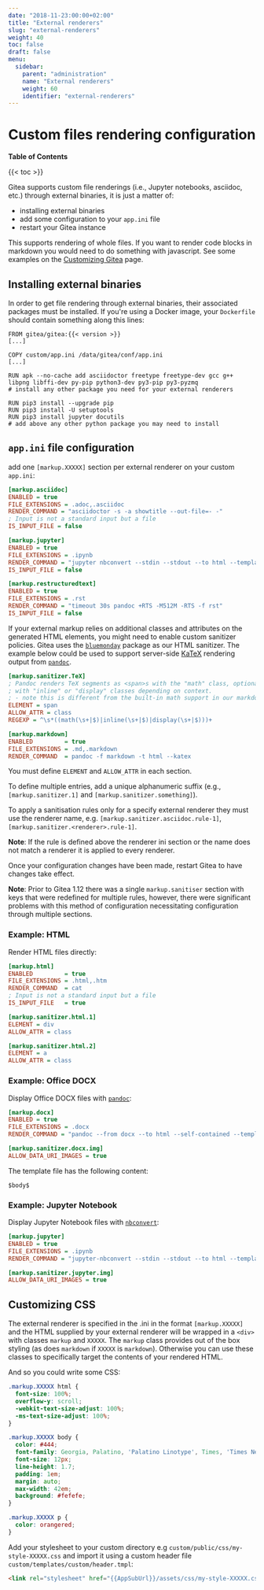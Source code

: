 ```yaml
---
date: "2018-11-23:00:00+02:00"
title: "External renderers"
slug: "external-renderers"
weight: 40
toc: false
draft: false
menu:
  sidebar:
    parent: "administration"
    name: "External renderers"
    weight: 60
    identifier: "external-renderers"
---
```


# Custom files rendering configuration

**Table of Contents**

{{< toc >}}

Gitea supports custom file renderings (i.e., Jupyter notebooks, asciidoc, etc.) through external binaries,
it is just a matter of:

- installing external binaries
- add some configuration to your `app.ini` file
- restart your Gitea instance

This supports rendering of whole files. If you want to render code blocks in markdown you would need to do something with javascript. See some examples on the [Customizing Gitea](../customizing-gitea) page.

## Installing external binaries

In order to get file rendering through external binaries, their associated packages must be installed.
If you're using a Docker image, your `Dockerfile` should contain something along this lines:

```docker
FROM gitea/gitea:{{< version >}}
[...]

COPY custom/app.ini /data/gitea/conf/app.ini
[...]

RUN apk --no-cache add asciidoctor freetype freetype-dev gcc g++ libpng libffi-dev py-pip python3-dev py3-pip py3-pyzmq
# install any other package you need for your external renderers

RUN pip3 install --upgrade pip
RUN pip3 install -U setuptools
RUN pip3 install jupyter docutils
# add above any other python package you may need to install
```

## `app.ini` file configuration

add one `[markup.XXXXX]` section per external renderer on your custom `app.ini`:

```ini
[markup.asciidoc]
ENABLED = true
FILE_EXTENSIONS = .adoc,.asciidoc
RENDER_COMMAND = "asciidoctor -s -a showtitle --out-file=- -"
; Input is not a standard input but a file
IS_INPUT_FILE = false

[markup.jupyter]
ENABLED = true
FILE_EXTENSIONS = .ipynb
RENDER_COMMAND = "jupyter nbconvert --stdin --stdout --to html --template basic"
IS_INPUT_FILE = false

[markup.restructuredtext]
ENABLED = true
FILE_EXTENSIONS = .rst
RENDER_COMMAND = "timeout 30s pandoc +RTS -M512M -RTS -f rst"
IS_INPUT_FILE = false
```

If your external markup relies on additional classes and attributes on the generated HTML elements, you might need to enable custom sanitizer policies. Gitea uses the [`bluemonday`](https://godoc.org/github.com/microcosm-cc/bluemonday) package as our HTML sanitizer. The example below could be used to support server-side [KaTeX](https://katex.org/) rendering output from [`pandoc`](https://pandoc.org/).

```ini
[markup.sanitizer.TeX]
; Pandoc renders TeX segments as <span>s with the "math" class, optionally
; with "inline" or "display" classes depending on context.
; - note this is different from the built-in math support in our markdown parser which uses <code>
ELEMENT = span
ALLOW_ATTR = class
REGEXP = ^\s*((math(\s+|$)|inline(\s+|$)|display(\s+|$)))+

[markup.markdown]
ENABLED         = true
FILE_EXTENSIONS = .md,.markdown
RENDER_COMMAND  = pandoc -f markdown -t html --katex
```

You must define `ELEMENT` and `ALLOW_ATTR` in each section.

To define multiple entries, add a unique alphanumeric suffix (e.g., `[markup.sanitizer.1]` and `[markup.sanitizer.something]`).

To apply a sanitisation rules only for a specify external renderer they must use the renderer name, e.g. `[markup.sanitizer.asciidoc.rule-1]`, `[markup.sanitizer.<renderer>.rule-1]`.

**Note**: If the rule is defined above the renderer ini section or the name does not match a renderer it is applied to every renderer.

Once your configuration changes have been made, restart Gitea to have changes take effect.

**Note**: Prior to Gitea 1.12 there was a single `markup.sanitiser` section with keys that were redefined for multiple rules, however,
there were significant problems with this method of configuration necessitating configuration through multiple sections.

### Example: HTML

Render HTML files directly:

```ini
[markup.html]
ENABLED         = true
FILE_EXTENSIONS = .html,.htm
RENDER_COMMAND  = cat
; Input is not a standard input but a file
IS_INPUT_FILE   = true

[markup.sanitizer.html.1]
ELEMENT = div
ALLOW_ATTR = class

[markup.sanitizer.html.2]
ELEMENT = a
ALLOW_ATTR = class
```

### Example: Office DOCX

Display Office DOCX files with [`pandoc`](https://pandoc.org/):

```ini
[markup.docx]
ENABLED = true
FILE_EXTENSIONS = .docx
RENDER_COMMAND = "pandoc --from docx --to html --self-contained --template /path/to/basic.html"

[markup.sanitizer.docx.img]
ALLOW_DATA_URI_IMAGES = true
```

The template file has the following content:

```
$body$
```

### Example: Jupyter Notebook

Display Jupyter Notebook files with [`nbconvert`](https://github.com/jupyter/nbconvert):

```ini
[markup.jupyter]
ENABLED = true
FILE_EXTENSIONS = .ipynb
RENDER_COMMAND = "jupyter-nbconvert --stdin --stdout --to html --template basic"

[markup.sanitizer.jupyter.img]
ALLOW_DATA_URI_IMAGES = true
```

## Customizing CSS

The external renderer is specified in the .ini in the format `[markup.XXXXX]` and the HTML supplied by your external renderer will be wrapped in a `<div>` with classes `markup` and `XXXXX`. The `markup` class provides out of the box styling (as does `markdown` if `XXXXX` is `markdown`). Otherwise you can use these classes to specifically target the contents of your rendered HTML.

And so you could write some CSS:

```css
.markup.XXXXX html {
  font-size: 100%;
  overflow-y: scroll;
  -webkit-text-size-adjust: 100%;
  -ms-text-size-adjust: 100%;
}

.markup.XXXXX body {
  color: #444;
  font-family: Georgia, Palatino, 'Palatino Linotype', Times, 'Times New Roman', serif;
  font-size: 12px;
  line-height: 1.7;
  padding: 1em;
  margin: auto;
  max-width: 42em;
  background: #fefefe;
}

.markup.XXXXX p {
  color: orangered;
}
```

Add your stylesheet to your custom directory e.g `custom/public/css/my-style-XXXXX.css` and import it using a custom header file `custom/templates/custom/header.tmpl`:

```html
<link rel="stylesheet" href="{{AppSubUrl}}/assets/css/my-style-XXXXX.css" />
```
